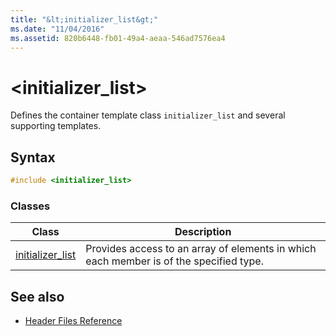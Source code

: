 ```yaml
---
title: "&lt;initializer_list&gt;"
ms.date: "11/04/2016"
ms.assetid: 820b6448-fb01-49a4-aeaa-546ad7576ea4
---
```

# &lt;initializer_list&gt;

Defines the container template class `initializer_list` and several supporting templates.

## Syntax

```cpp
#include <initializer_list>
```

### Classes

|Class|Description|
|-|-|
|[initializer_list](../standard-library/initializer-list-class.md)|Provides access to an array of elements in which each member is of the specified type.|

## See also

- [Header Files Reference](../standard-library/cpp-standard-library-header-files.md)
